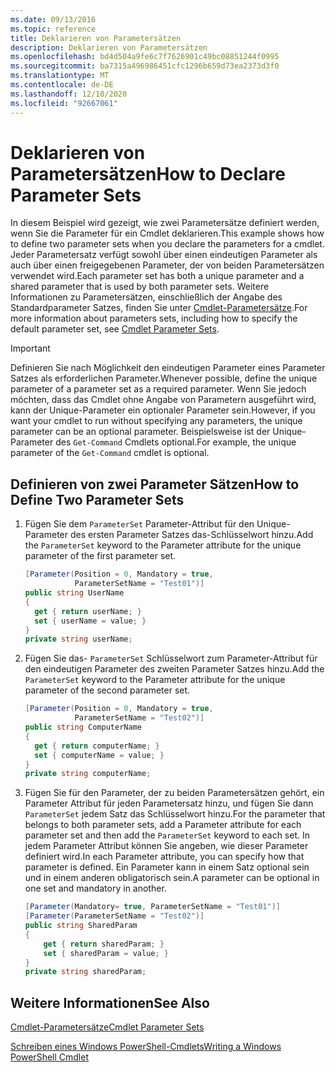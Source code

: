 ```yaml
---
ms.date: 09/13/2016
ms.topic: reference
title: Deklarieren von Parametersätzen
description: Deklarieren von Parametersätzen
ms.openlocfilehash: bd4d504a9fe6c7f7626901c49bc08851244f0995
ms.sourcegitcommit: ba7315a496986451cfc1296b659d73ea2373d3f0
ms.translationtype: MT
ms.contentlocale: de-DE
ms.lasthandoff: 12/10/2020
ms.locfileid: "92667061"
---
```

# <a name="how-to-declare-parameter-sets"></a><span data-ttu-id="8fab3-103">Deklarieren von Parametersätzen</span><span class="sxs-lookup"><span data-stu-id="8fab3-103">How to Declare Parameter Sets</span></span>

<span data-ttu-id="8fab3-104">In diesem Beispiel wird gezeigt, wie zwei Parametersätze definiert werden, wenn Sie die Parameter für ein Cmdlet deklarieren.</span><span class="sxs-lookup"><span data-stu-id="8fab3-104">This example shows how to define two parameter sets when you declare the parameters for a cmdlet.</span></span> <span data-ttu-id="8fab3-105">Jeder Parametersatz verfügt sowohl über einen eindeutigen Parameter als auch über einen freigegebenen Parameter, der von beiden Parametersätzen verwendet wird.</span><span class="sxs-lookup"><span data-stu-id="8fab3-105">Each parameter set has both a unique parameter and a shared parameter that is used by both parameter sets.</span></span> <span data-ttu-id="8fab3-106">Weitere Informationen zu Parametersätzen, einschließlich der Angabe des Standardparameter Satzes, finden Sie unter [Cmdlet-Parametersätze](./cmdlet-parameter-sets.md).</span><span class="sxs-lookup"><span data-stu-id="8fab3-106">For more information about parameters sets, including how to specify the default parameter set, see [Cmdlet Parameter Sets](./cmdlet-parameter-sets.md).</span></span>

> [!IMPORTANT]
> <span data-ttu-id="8fab3-107">Definieren Sie nach Möglichkeit den eindeutigen Parameter eines Parameter Satzes als erforderlichen Parameter.</span><span class="sxs-lookup"><span data-stu-id="8fab3-107">Whenever possible, define the unique parameter of a parameter set as a required parameter.</span></span> <span data-ttu-id="8fab3-108">Wenn Sie jedoch möchten, dass das Cmdlet ohne Angabe von Parametern ausgeführt wird, kann der Unique-Parameter ein optionaler Parameter sein.</span><span class="sxs-lookup"><span data-stu-id="8fab3-108">However, if you want your cmdlet to run without specifying any parameters, the unique parameter can be an optional parameter.</span></span> <span data-ttu-id="8fab3-109">Beispielsweise ist der Unique-Parameter des `Get-Command` Cmdlets optional.</span><span class="sxs-lookup"><span data-stu-id="8fab3-109">For example, the unique parameter of the `Get-Command` cmdlet is optional.</span></span>

## <a name="how-to-define-two-parameter-sets"></a><span data-ttu-id="8fab3-110">Definieren von zwei Parameter Sätzen</span><span class="sxs-lookup"><span data-stu-id="8fab3-110">How to Define Two Parameter Sets</span></span>

1. <span data-ttu-id="8fab3-111">Fügen Sie dem `ParameterSet` Parameter-Attribut für den Unique-Parameter des ersten Parameter Satzes das-Schlüsselwort hinzu.</span><span class="sxs-lookup"><span data-stu-id="8fab3-111">Add the `ParameterSet` keyword to the Parameter attribute for the unique parameter of the first parameter set.</span></span>

   ```csharp
   [Parameter(Position = 0, Mandatory = true,
              ParameterSetName = "Test01")]
   public string UserName
   {
     get { return userName; }
     set { userName = value; }
   }
   private string userName;
   ```

2. <span data-ttu-id="8fab3-112">Fügen Sie das- `ParameterSet` Schlüsselwort zum Parameter-Attribut für den eindeutigen Parameter des zweiten Parameter Satzes hinzu.</span><span class="sxs-lookup"><span data-stu-id="8fab3-112">Add the `ParameterSet` keyword to the Parameter attribute for the unique parameter of the second parameter set.</span></span>

   ```csharp
   [Parameter(Position = 0, Mandatory = true,
              ParameterSetName = "Test02")]
   public string ComputerName
   {
     get { return computerName; }
     set { computerName = value; }
   }
   private string computerName;
   ```

3. <span data-ttu-id="8fab3-113">Fügen Sie für den Parameter, der zu beiden Parametersätzen gehört, ein Parameter Attribut für jeden Parametersatz hinzu, und fügen Sie dann `ParameterSet` jedem Satz das Schlüsselwort hinzu.</span><span class="sxs-lookup"><span data-stu-id="8fab3-113">For the parameter that belongs to both parameter sets, add a Parameter attribute for each parameter set and then add the `ParameterSet` keyword to each set.</span></span> <span data-ttu-id="8fab3-114">In jedem Parameter Attribut können Sie angeben, wie dieser Parameter definiert wird.</span><span class="sxs-lookup"><span data-stu-id="8fab3-114">In each Parameter attribute, you can specify how that parameter is defined.</span></span> <span data-ttu-id="8fab3-115">Ein Parameter kann in einem Satz optional sein und in einem anderen obligatorisch sein.</span><span class="sxs-lookup"><span data-stu-id="8fab3-115">A parameter can be optional in one set and mandatory in another.</span></span>

   ```csharp
   [Parameter(Mandatory= true, ParameterSetName = "Test01")]
   [Parameter(ParameterSetName = "Test02")]
   public string SharedParam
   {
       get { return sharedParam; }
       set { sharedParam = value; }
   }
   private string sharedParam;
   ```

## <a name="see-also"></a><span data-ttu-id="8fab3-116">Weitere Informationen</span><span class="sxs-lookup"><span data-stu-id="8fab3-116">See Also</span></span>

[<span data-ttu-id="8fab3-117">Cmdlet-Parametersätze</span><span class="sxs-lookup"><span data-stu-id="8fab3-117">Cmdlet Parameter Sets</span></span>](./cmdlet-parameter-sets.md)

[<span data-ttu-id="8fab3-118">Schreiben eines Windows PowerShell-Cmdlets</span><span class="sxs-lookup"><span data-stu-id="8fab3-118">Writing a Windows PowerShell Cmdlet</span></span>](./writing-a-windows-powershell-cmdlet.md)
